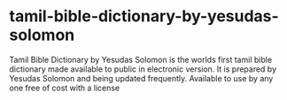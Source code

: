 # tamil-bible-dictionary-by-yesudas-solomon
Tamil Bible Dictionary by Yesudas Solomon is the worlds first tamil bible dictionary made available to public in electronic version. It is prepared by Yesudas Solomon and being updated frequently. Available to use by any one free of cost with a license 
